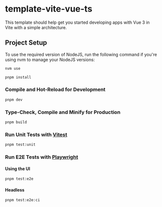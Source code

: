 # template-vite-vue-ts

This template should help get you started developing apps with Vue 3 in Vite with a simple architecture.

## Project Setup

To use the required version of NodeJS, run the following command if you're using nvm to manage your NodeJS versions:

```sh
nvm use
```

```sh
pnpm install
```

### Compile and Hot-Reload for Development

```sh
pnpm dev
```

### Type-Check, Compile and Minify for Production

```sh
pnpm build
```

### Run Unit Tests with [Vitest](https://vitest.dev/)

```sh
pnpm test:unit
```

### Run E2E Tests with [Playwright](https://playwright.dev/)

#### Using the UI

```sh
pnpm test:e2e
```
#### Headless 

```sh
pnpm test:e2e:ci
```
